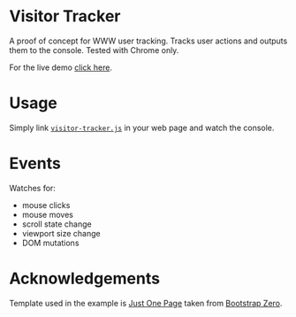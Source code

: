 # Visitor Tracker
A proof of concept for WWW user tracking. Tracks user actions and outputs them to the console. Tested with Chrome only.

For the live demo [click here](https://jannis-baratheon.github.io/visitor-tracker/example/).

# Usage
Simply link [`visitor-tracker.js`](https://github.com/jannis-baratheon/visitor-tracker/blob/master/src/visitor-tracker.js) in your web page and watch the console.

# Events
Watches for:
* mouse clicks
* mouse moves
* scroll state change
* viewport size change
* DOM mutations

# Acknowledgements
Template used in the example is [Just One Page](https://www.bootstrapzero.com/bootstrap-template/just-one-page) taken from [Bootstrap Zero](https://www.bootstrapzero.com).
